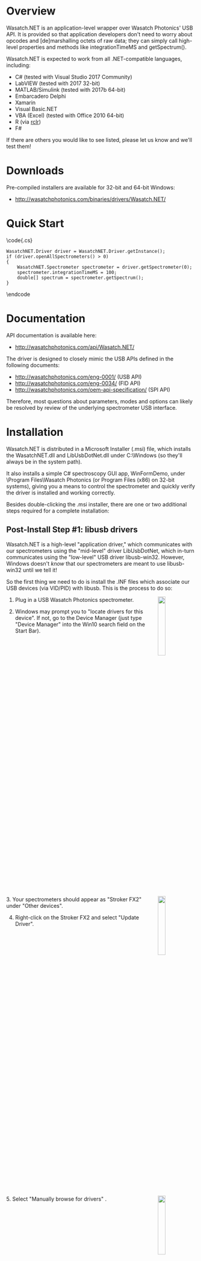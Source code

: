 # Overview

Wasatch.NET is an application-level wrapper over Wasatch Photonics' USB 
API. It is provided so that application developers don't need to worry about
opcodes and [de]marshalling octets of raw data; they can simply call high-level
properties and methods like integrationTimeMS and getSpectrum().

Wasatch.NET is expected to work from all .NET-compatible languages, including:

- C# (tested with Visual Studio 2017 Community)
- LabVIEW (tested with 2017 32-bit)
- MATLAB/Simulink (tested with 2017b 64-bit)
- Embarcadero Delphi
- Xamarin
- Visual Basic.NET
- VBA (Excel) (tested with Office 2010 64-bit)
- R (via [rclr](https://rclr.codeplex.com/))
- F#

If there are others you would like to see listed, please let us know and we'll 
test them!

# Downloads

Pre-compiled installers are available for 32-bit and 64-bit Windows:

- http://wasatchphotonics.com/binaries/drivers/Wasatch.NET/

# Quick Start

\code{.cs}

    WasatchNET.Driver driver = WasatchNET.Driver.getInstance();
    if (driver.openAllSpectrometers() > 0)
    {
        WasatchNET.Spectrometer spectrometer = driver.getSpectrometer(0);
        spectrometer.integrationTimeMS = 100;
        double[] spectrum = spectrometer.getSpectrum();
    }

\endcode

# Documentation

API documentation is available here:

- http://wasatchphotonics.com/api/Wasatch.NET/

The driver is designed to closely mimic the USB APIs defined in the following 
documents:

- http://wasatchphotonics.com/eng-0001/ (USB API)
- http://wasatchphotonics.com/eng-0034/ (FID API)
- http://wasatchphotonics.com/oem-api-specification/ (SPI API)

Therefore, most questions about parameters, modes and options can likely be
resolved by review of the underlying spectrometer USB interface.

# Installation

Wasatch.NET is distributed in a Microsoft Installer (.msi) file, which installs
the WasatchNET.dll and LibUsbDotNet.dll under C:\\Windows (so they'll always be
in the system path).  

It also installs a simple C# spectroscopy GUI app, WinFormDemo, under 
\\Program Files\\Wasatch Photonics (or Program Files (x86) on 32-bit systems), 
giving you a means to control the spectrometer and quickly verify the driver is 
installed and working correctly.

Besides double-clicking the .msi installer, there are one or two additional steps
required for a complete installation:

## Post-Install Step #1: libusb drivers

Wasatch.NET is a high-level "application driver," which communicates with our
spectrometers using the "mid-level" driver LibUsbDotNet, which in-turn 
communicates using the "low-level" USB driver libusb-win32.  However, Windows 
doesn't *know* that our spectrometers are meant to use libusb-win32 until we tell
it!  

So the first thing we need to do is install the .INF files which associate our 
USB devices (via VID/PID) with libusb.  This is the process to do so:

<a href="https://github.com/WasatchPhotonics/Wasatch.NET/raw/master/screenshots/drivers-01-open-device-manager.png"><img src="https://github.com/WasatchPhotonics/Wasatch.NET/raw/master/screenshots/drivers-01-open-device-manager.png" width="20%" height="20%" align="right"/></a>
1. Plug in a USB Wasatch Photonics spectrometer.

2. Windows may prompt you to "locate drivers for this device".  If not, go to the
   Device Manager (just type "Device Manager" into the Win10 search field on the
   Start Bar).
<br clear="all"/>

<a href="https://github.com/WasatchPhotonics/Wasatch.NET/raw/master/screenshots/drivers-02-update-drivers.png"><img src="https://github.com/WasatchPhotonics/Wasatch.NET/raw/master/screenshots/drivers-02-update-drivers.png" width="20%" height="20%" align="right"/></a>
3. Your spectrometers should appear as "Stroker FX2" under "Other devices".

4. Right-click on the Stroker FX2 and select "Update Driver".
<br clear="all"/>

<a href="https://github.com/WasatchPhotonics/Wasatch.NET/raw/master/screenshots/drivers-03-browse.png"><img src="https://github.com/WasatchPhotonics/Wasatch.NET/raw/master/screenshots/drivers-03-browse.png" width="20%" height="20%" align="right"/></a>
5. Select "Manually browse for drivers" .
<br clear="all"/>

<a href="https://github.com/WasatchPhotonics/Wasatch.NET/raw/master/screenshots/drivers-04-select.png"><img src="https://github.com/WasatchPhotonics/Wasatch.NET/raw/master/screenshots/drivers-04-select.png" width="20%" height="20%" align="right"/></a>
6. Ensure "[x] include subfolders" is checked

7. Browse to "C:\Program Files\Wasatch Photonics\Wasatch.NET\libusb\_drivers" or 
             "C:\Program Files (x86)\Wasatch Photonics\Wasatch.NET\libusb\_drivers" as appropriate.
<br clear="all"/>

<a href="https://github.com/WasatchPhotonics/Wasatch.NET/raw/master/screenshots/drivers-05-install.png"><img src="https://github.com/WasatchPhotonics/Wasatch.NET/raw/master/screenshots/drivers-05-install.png" width="20%" height="20%" align="right"/></a>
8. When prompted to confirm whether you wish to install the libusb drivers, click "Install."
<br clear="all"/>

<a href="https://github.com/WasatchPhotonics/Wasatch.NET/raw/master/screenshots/drivers-06-done.png"><img src="https://github.com/WasatchPhotonics/Wasatch.NET/raw/master/screenshots/drivers-06-done.png" width="20%" height="20%" align="right"/></a>
9. Confirm that your spectrometer now appears under "libusb-win32 devices".
<br clear="all"/>

## Post-Install Step #2: COM registration (optional)

This step is believed ONLY required for developers using Visual Basic 6 (VB6)
or Visual Basic for Applications (VBA, part of Microsoft Excel).

Because our .msi installer does not register the .tlb file needed by VB6/VBA, 
you need to perform one additional manual step:

1. Navigate to \\Program Files\\Wasatch Photonics\\Wasatch.NET (or Program Files
   (x86) on 32-bit systems)

2. Right-click the batch file "RegisterDLL.bat", and select "Run as Administrator"

![Run as Administrator](https://github.com/WasatchPhotonics/Wasatch.NET/raw/master/screenshots/register-01-administrator.png)

3. Confirm no errors appear in the result

![Success](https://github.com/WasatchPhotonics/Wasatch.NET/raw/master/screenshots/register-02-done.png)

# Build 

So you'd like to build and compile Wasatch.NET yourself from source?  Good,
that's how we like to do it too...you learn so much more that way :-)

## Dependencies

The driver was written and tested under 
[Visual Studio 2017 Community](https://www.visualstudio.com/vs/community/) on 
Win10 64-bit. It is itself dependent on the following libraries:

## LibUsbDotNet

URL: https://sourceforge.net/projects/libusbdotnet/files/LibUsbDotNet/

This is a .NET wrapper over the standard libusb-win32 which is used by many
USB device vendors.  The pre-compiled DLL provided in our lib/ directory was 
built from v2.2.8 using Visual Studio 2017 Community against the .NET 4.0 Client
Profile.

## Build Configuration

Our standard DLL is built against .NET 4.0 Client Profile with debugging enabled,
and the WinFormDemo is built against .NET 4.6.1. 

Although the DLL and demo will build and run "For Any CPU", we went ahead and made
build configurations for x64 and x86 because some client platforms prefer binding
to specific architectures.

Users are welcome to build the library in other configurations; please let us 
know if you encounter any issues which we may help resolve.

# Testing

The simplest way to test whether your installation is successful is to run the
provided WinFormDemo, which should be available on your Start Menu under
Wasatch Photonics -> Wasatch.NET -> WinFormDemo.

If you have a Wasatch Photonics spectrometer plugged-in and correctly showing
under "libusb-win32 devices" in the Device Manager, you should be able to run
the demo, then click "Initialize" to connect to the spectrometer.  

# Support

For questions about the driver or API, please contact:

    support@wasatchphotonics.com

# Wrapper Completeness

The Wasatch.Driver series of wrappers over our USB API are provided as
*reference implementations* to demonstrate how to command and control our 
spectrometers over USB from a variety of platforms and languages. As working
examples and "convenience wrappers," they are *not* guaranteed to include
convenience functions for every call and option within the hardware API,
*nor* are they necessarily the most efficient or optimal implementation in any
given language.

The formal and complete interface to our spectrometers is provided in our USB
API documentation. Standard USB drivers to access that direct interface 
are plentiful on all standard operating systems: libusb, WinUSB etc. No 
additional wrappers or libraries are required to make full use of our 
spectrometers from the platform of your choice.

If there is a spectrometer or spectroscopy function that you do not find
provided in our open-source wrapper collection, please contact us and request
its addition; or if you wish to "get your hands dirty," feel free to create
your own implementation and optionally share it with us for merge into the
base distribution. Wasatch Photonics is proud to help support our online 
community, but not too proud to decline patches when they improve the product!

That said, some known areas for improvement can be found in our Backlog 
(below).

# Backlog

- [ ] add EEPROM write to WinFormDemo
- [ ] test with multiple parallel spectrometers
- [ ] test on more hardware (NIR)
- [ ] consider turning all accessors into Properties
- [ ] refactor into LaserController, TECController etc
- [ ] refactor USB calls into Bus abstraction for Bluetooth/Ethernet

# Version History

- 2017-10-10 1.0.2 separate 32/64-bit installers
- 2017-09-29 1.0.1 initial GitHub release (alpha)
- 2017-09-25 1.0.0 initial creation
